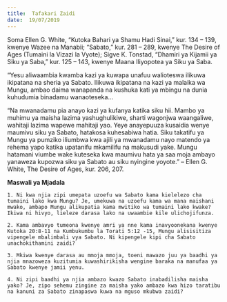 ```yaml
---
title:  Tafakari Zaidi
date:  19/07/2019
---
```


Soma Ellen G. White, “Kutoka Bahari ya Shamu Hadi Sinai,” kur. 134 – 139, kwenye Wazee na Manabii; “Sabato,” kur. 281 – 289, kwenye The Desire of Ages (Tumaini la Vizazi la Vyote); Sigve K. Tonstad, “Dhamiri ya Kijamii ya Siku ya Saba,” kur. 125 – 143, kwenye Maana Iliyopotea ya Siku ya Saba.

“Yesu aliwaambia kwamba kazi ya kuwapa unafuu walioteswa ilikuwa ikipatana na sheria ya Sabato. Ilikuwa ikipatana na kazi ya malaika wa Mungu, ambao daima wanapanda na kushuka kati ya mbingu na dunia kuhudumia binadamu wanaoteseka…

“Na mwanadamu pia anayo kazi ya kufanya katika siku hii. Mambo ya muhimu ya maisha lazima yashughulikiwe, sharti wagonjwa waangaliwe, wahitaji lazima wapewe mahitaji yao. Yeye anayepuuza kusaidia wenye maumivu siku ya Sabato, hatakosa kuhesabiwa hatia. Siku takatifu ya Mungu ya pumziko iliumbwa kwa ajili ya mwanadamu nayo matendo ya rehema yapo katika upatanifu mkamilifu na makusudi yake. Mungu hatamani viumbe wake kuteseka kwa maumivu hata ya saa moja ambayo yanaweza kupozwa siku ya Sabato au siku nyingine yoyote.” – Ellen G. White, The Desire of Ages, kur. 206, 207.

**Maswali ya Mjadala**

`1. Ni kwa njia zipi umepata uzoefu wa Sabato kama kielelezo cha tumaini lako kwa Mungu? Je, umekuwa na uzoefu kama wa mana maishani mwako, ambapo Mungu alikupatia kama mwitiko wa tumaini lako kwake? Ikiwa ni hivyo, lieleze darasa lako na uwaambie kile ulichojifunza.`

`2. Kama ambavyo tumeona kwenye amri ya nne kama inavyoonekana kwenye Kutoka 20:8-11 na Kumbukumbu la Torati 5:12 -15, Mungu alisisitiza vipengele mbalimbali vya Sabato. Ni kipengele kipi cha Sabato unachokithamini zaidi?`

`3. Mkiwa kwenye darasa au mmoja mmoja, toeni mawazo juu ya baadhi ya njia mnazoweza kuzitumia kuwashirikisha wengine baraka na manufaa ya Sabato kwenye jamii yenu.`

`4. Ni zipi baadhi ya njia ambazo kwazo Sabato inabadilisha maisha yako? Je, zipo sehemu zingine za maisha yako ambazo kwa hizo taratibu na kanuni za Sabato zinapaswa kuwa na mguso mkubwa zaidi?`